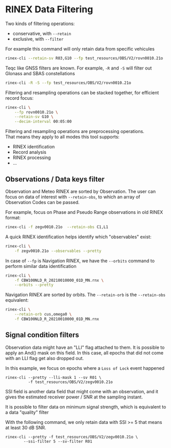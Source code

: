 RINEX Data Filtering
====================

Two kinds of filtering operations:

* conservative, with `--retain`
* exclusive, with `--filter`

For example this command will only retain data from specific vehicules

```bash
rinex-cli --retain-sv R03,G10 --fp test_resources/OBS/V2/rovn0010.21o
``` 

Teqc like GNSS filters are known. For example, `-R` and `-S`
will filter out Glonass and SBAS constellations

```bash
rinex-cli -R -S --fp test_resources/OBS/V2/rovn0010.21o
``` 

Filtering and resampling operations can be stacked together, for efficient
record focus:

```bash
rinex-cli \
    --fp rovn0010.21o \
    --retain-sv G10 \
    --decim-interval 00:05:00
```

Filtering and resampling operations are preprocessing operations.  
That means they apply to all modes this tool supports:

* RINEX identification
* Record analysis
* RINEX processing
* ...

## Observations / Data keys filter

Observation and Meteo RINEX are sorted by Observation. 
The user can focus on data of interest with `--retain-obs`,
to which an array of Observation Codes can be passed.

For example, focus on Phase and Pseudo Range observations
in old RINEX format:

```bash
rinex-cli -f zegv0010.21o  --retain-obs C1,L1
```

A quick RINEX identification helps identify which "observables" exist:

```bash
rinex-cli \
    -f zegv0010.21o --observables --pretty
```

In case of `--fp` is Navigation RINEX, we have the `--orbits` command to perform similar
data identification

```bash
rinex-cli \
    -f CBW100NLD_R_20210010000_01D_MN.rnx \
    --orbits --pretty
```

Navigation RINEX are sorted by orbits. The `--retain-orb` is the `--retain-obs` equivalent:

```bash
rinex-cli \
    --retain-orb cus,omega0 \
    -f CBW100NLD_R_20210010000_01D_MN.rnx
```

## Signal condition filters

Observation data might have an "LLI" flag attached to them.
It is possible to apply an And() mask on this field. In this case,
all epochs that did not come with an LLI flag get also dropped out.

In this example, we focus on epochs where a `Loss of Lock` event happened

```shell
rinex-cli --pretty --lli-mask 1 --sv R01 \ 
          -f test_resources/OBS/V2/zegv0010.21o
```

SSI field is another data field that might come with an observation,
and it gives the estimated receiver power / SNR at the sampling instant.

It is possible to filter data on minimum signal strength, which
is equivalent to a data "quality" filter

With the following command, we only retain data with SSI >= 5
that means at least 30 dB SNR. 

```shell
rinex-cli --pretty -f test_resources/OBS/V2/zegv0010.21o \
        --ssi-filter 5 --sv-filter R01
```
